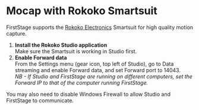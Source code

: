 # Mocap with Rokoko Smartsuit

FirstStage supports the [Rokoko Electronics](https://www.rokoko.com/en) Smartsuit for high quality motion capture.

1. **Install the Rokoko Studio application**\
   Make sure the Smartsuit is working in Studio first.
2. **Enable Forward data**\
   From the Settings menu (gear icon, top left of Studio), go to Data streaming and enable Forward data, and set Forward port to 14043.\
   _NB - If Studio and FirstStage are running on different computers, set the Forward IP to that of the computer running FirstStage._

You may also need to disable Windows Firewall to allow Studio and FirstStage to communicate.
